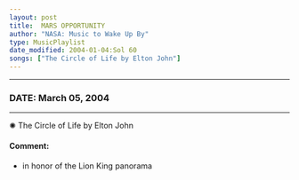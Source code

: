 ```yaml
---
layout: post
title:  MARS OPPORTUNITY
author: "NASA: Music to Wake Up By"
type: MusicPlaylist
date_modified: 2004-01-04:Sol 60
songs: ["The Circle of Life by Elton John"]
---
```


----
### DATE: March 05, 2004
----
✺ The Circle of Life by Elton John

#### Comment:
*  in honor of the Lion King panorama



<br/>
<center>
	<a target="_blank"
	   href="https://twitter.com/intent/tweet?hashtags=Space,NASA,Playlist,NASAWakeupCalls,SpaceProgram&text={{ page.author}}, '{{ page.songs.first }}' {{ page.title }}, {{ page.date | date: '%B %d, %Y' }}. {{ site.url }}{{ page.url }} @nasawakeupcalls">
	   <i class="fab fa-twitter" alt="Tweet this page" style="font-size: 1.3em;"></i>
	</a>
	&nbsp; 	<i class="fas fa-user-astronaut" style="font-size: 1.5em;"></i> &nbsp;
    <a type="amzn" search="'The Circle of Life by Elton John'" category="popular music">
        <i class="fab fa-amazon" style="font-size: 1.3em;"></i>
    </a>
</center>
